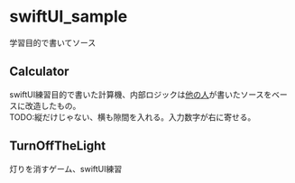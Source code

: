# swiftUI_sample
学習目的で書いてソース
## Calculator
swiftUI練習目的で書いた計算機、内部ロジックは[他の人](https://github.com/StanleyTseng1980/calculator_darkmode)が書いたソースをベースに改造したもの。  
TODO:縦だけじゃない、横も隙間を入れる。入力数字が右に寄せる。
## TurnOffTheLight
灯りを消すゲーム、swiftUI練習
